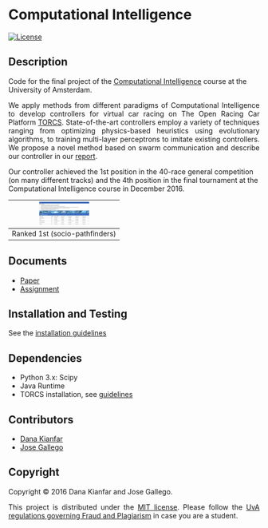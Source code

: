# Computational Intelligence

[![License](http://img.shields.io/:license-mit-blue.svg)](LICENSE)

## Description

Code for the final project of the [Computational Intelligence](http://gss.uva.nl/content/masters/artificial-intelligence/study-programme/computational-intelligence.html) course at the University of Amsterdam.

<p align="justify">
We apply methods from different paradigms of Computational Intelligence to develop controllers for virtual car racing on The Open Racing Car Platform <a href="http://torcs.sourceforge.net/">TORCS</a>. State-of-the-art controllers employ a variety of techniques ranging from optimizing physics-based heuristics using evolutionary algorithms, to training multi-layer perceptrons to imitate existing controllers. We propose a novel method based on swarm communication and describe our controller in our <a href="./documents/report.pdf">report</a>. 

Our controller achieved the 1st position in the 40-race general competition (on many different tracks) and the 4th position in the final tournament at the Computational Intelligence course in December 2016.
</p>


<img src="./img/ranking.png" alt="Ranking in class competition" style="width: 100px;"/> | 
:-------------------------: |
|  Ranked 1st (socio-pathfinders) |

## Documents
- [Paper](./documents/report.pdf)
- [Assignment](./documents/Assignment.pdf)

## Installation and Testing
See the [installation guidelines](./documents/installation_guides/)


## Dependencies
- Python 3.x: Scipy
- Java Runtime
- TORCS installation, see [guidelines](./documents/installation_guides/)

## Contributors
- [Dana Kianfar](https://github.com/danakianfar) 
- [Jose Gallego](https://github.com/jgalle29)

## Copyright

Copyright © 2016 Dana Kianfar and Jose Gallego.

<p align="justify">
This project is distributed under the <a href="LICENSE">MIT license</a>. Please follow the <a href="http://student.uva.nl/en/az/content/plagiarism-and-fraud/plagiarism-and-fraud.html">UvA regulations governing Fraud and Plagiarism</a> in case you are a student.
</p>
